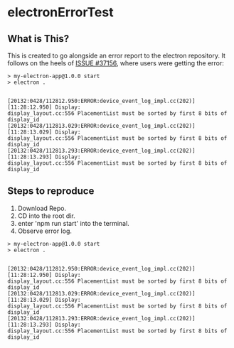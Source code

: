 # electronErrorTest
## What is This?
This is created to go alongside an error report to the electron repository. It follows on the heels of [ISSUE #37156](https://github.com/electron/electron/issues/37156), where users were getting the error:

```
> my-electron-app@1.0.0 start
> electron .


[20132:0428/112812.950:ERROR:device_event_log_impl.cc(202)] [11:28:12.950] Display:
display_layout.cc:556 PlacementList must be sorted by first 8 bits of display_id
[20132:0428/112813.029:ERROR:device_event_log_impl.cc(202)] [11:28:13.029] Display:
display_layout.cc:556 PlacementList must be sorted by first 8 bits of display_id
[20132:0428/112813.293:ERROR:device_event_log_impl.cc(202)] [11:28:13.293] Display:
display_layout.cc:556 PlacementList must be sorted by first 8 bits of display_id
```

## Steps to reproduce
1. Download Repo.
2. CD into the root dir.
3. enter 'npm run start' into the terminal.
4. Observe error log.

```PS C:\Users\[...]\electronErrorTest> npm run start
> my-electron-app@1.0.0 start
> electron .


[20132:0428/112812.950:ERROR:device_event_log_impl.cc(202)] [11:28:12.950] Display:
display_layout.cc:556 PlacementList must be sorted by first 8 bits of display_id
[20132:0428/112813.029:ERROR:device_event_log_impl.cc(202)] [11:28:13.029] Display:
display_layout.cc:556 PlacementList must be sorted by first 8 bits of display_id
[20132:0428/112813.293:ERROR:device_event_log_impl.cc(202)] [11:28:13.293] Display:
display_layout.cc:556 PlacementList must be sorted by first 8 bits of display_id
```
